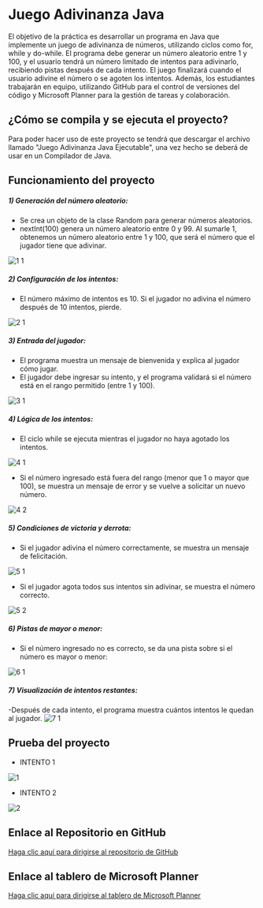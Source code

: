 # Juego Adivinanza Java

El objetivo de la práctica es desarrollar un programa en Java que implemente un juego de adivinanza de números, utilizando ciclos como for, while y do-while. El programa debe generar un número aleatorio entre 1 y 100, y el usuario tendrá un número limitado de intentos para adivinarlo, recibiendo pistas después de cada intento. El juego finalizará cuando el usuario adivine el número o se agoten los intentos. Además, los estudiantes trabajarán en equipo, utilizando GitHub para el control de versiones del código y Microsoft Planner para la gestión de tareas y colaboración.

## ¿Cómo se compila y se ejecuta el proyecto?
Para poder hacer uso de este proyecto se tendrá que descargar el archivo llamado "Juego Adivinanza Java Ejecutable", una vez hecho se deberá de usar en un Compilador de Java.

## Funcionamiento del proyecto
##### 1) Generación del número aleatorio:
- Se crea un objeto de la clase Random para generar números aleatorios.
- nextInt(100) genera un número aleatorio entre 0 y 99. Al sumarle 1, obtenemos un número aleatorio entre 1 y 100, que será el número que el jugador tiene que adivinar.

![1 1](https://github.com/user-attachments/assets/4cc23dd4-3713-43fb-86cb-dc243a93d1e2)

##### 2) Configuración de los intentos:
- El número máximo de intentos es 10. Si el jugador no adivina el número después de 10 intentos, pierde.

![2 1](https://github.com/user-attachments/assets/35231e1b-b2e7-4b39-ba7b-f16ef74ae8f1)

##### 3) Entrada del jugador:
- El programa muestra un mensaje de bienvenida y explica al jugador cómo jugar.
- El jugador debe ingresar su intento, y el programa validará si el número está en el rango permitido (entre 1 y 100).

![3 1](https://github.com/user-attachments/assets/c6fdcaaf-301b-4613-be91-d1973fdbde74)

##### 4) Lógica de los intentos:
- El ciclo while se ejecuta mientras el jugador no haya agotado los intentos.
  
![4 1](https://github.com/user-attachments/assets/15185735-5415-4cc3-adbf-1952ba16a8e6)

- Si el número ingresado está fuera del rango (menor que 1 o mayor que 100), se muestra un mensaje de error y se vuelve a solicitar un nuevo número.

![4 2](https://github.com/user-attachments/assets/46d25a2d-5102-4fe2-bbb1-664490e026c5)

##### 5) Condiciones de victoria y derrota:
- Si el jugador adivina el número correctamente, se muestra un mensaje de felicitación.

![5 1](https://github.com/user-attachments/assets/209fd649-eb9b-425f-9560-237b1659b0cd)

- Si el jugador agota todos sus intentos sin adivinar, se muestra el número correcto.

![5 2](https://github.com/user-attachments/assets/5d86df69-6231-4c6d-bf08-c0514a98caed)

##### 6) Pistas de mayor o menor:
- Si el número ingresado no es correcto, se da una pista sobre si el número es mayor o menor:

![6 1](https://github.com/user-attachments/assets/7a685d4a-acd1-4751-a99d-18fdf31c492d)

##### 7) Visualización de intentos restantes:
-Después de cada intento, el programa muestra cuántos intentos le quedan al jugador.
![7 1](https://github.com/user-attachments/assets/8639c99f-4f61-4c05-864f-f8f64b02b707)

## Prueba del proyecto
- INTENTO 1

![1](https://github.com/user-attachments/assets/7d4ca72c-3860-4b5a-85bd-5bba6358b2c1)

- INTENTO 2

![2](https://github.com/user-attachments/assets/e92c2a9f-a098-4355-aea5-f55594db90aa)


## Enlace al Repositorio en GitHub
[Haga clic aquí para dirigirse al repositorio de GitHub](https://github.com/DavDav34/JuegoAdivinanzaJava.git)

## Enlace al tablero de Microsoft Planner
[Haga clic aquí para dirigirse al tablero de Microsoft Planner](https://planner.cloud.microsoft/webui/plan/DLRHog5yPUuZwtwijFDI2GQAA2qe/view/board?tid=f94bf4d9-8097-4794-adf6-a5466ca28563)

